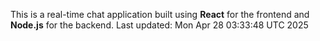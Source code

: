 This is a real-time chat application built using **React** for the frontend and **Node.js** for the backend.
Last updated: Mon Apr 28 03:33:48 UTC 2025
